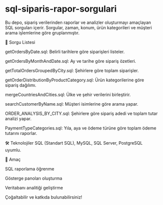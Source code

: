 # sql-siparis-rapor-sorgulari

Bu depo, sipariş verilerinden raporlar ve analizler oluşturmayı amaçlayan SQL sorguları içerir. 
Sorgular, zaman, konum, ürün kategorileri ve müşteri arama işlemlerine göre gruplanmıştır.

📂 Sorgu Listesi

getOrdersByDate.sql: Belirli tarihlere göre siparişleri listeler.

getOrdersByMonthAndDate.sql: Ay ve tarihe göre sipariş özetleri.

getTotalOrdersGroupedByCity.sql: Şehirlere göre toplam siparişler.

getOrderDistributionByProductCategory.sql: Ürün kategorilerine göre sipariş dağılımı.

mergeCountriesAndCities.sql: Ülke ve şehir verilerini birleştirir.

searchCustomerByName.sql: Müşteri isimlerine göre arama yapar.

ORDER_ANALYSIS_BY_CITY.sql: Şehirlere göre sipariş adedi ve toplam tutar analizi yapar.

PaymentTypeCategories.sql: Yıla, aya ve ödeme türüne göre toplam ödeme tutarını raporlar.

🛠️ Teknolojiler
SQL (Standart SQL), MySQL, SQL Server, PostgreSQL uyumlu.

📌 Amaç

SQL raporlama öğrenme

Gösterge panoları oluşturma

Veritabanı analitiği geliştirme

Çoğaltabilir ve katkıda bulunabilirsiniz!
